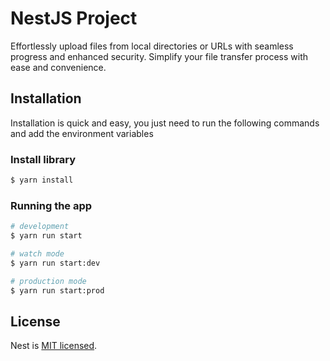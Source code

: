 # NestJS Project

Effortlessly upload files from local directories or URLs with seamless progress and enhanced security. Simplify your file transfer process with ease and convenience.

## Installation
Installation is quick and easy, you just need to run the following commands and add the environment variables
### Install library
```bash
$ yarn install
```

 ### Running the app
```bash
# development
$ yarn run start

# watch mode
$ yarn run start:dev

# production mode
$ yarn run start:prod
```

## License

Nest is [MIT licensed](LICENSE).
